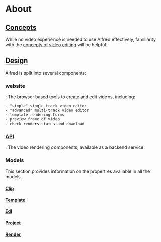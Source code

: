 # About

## [Concepts](concepts)
While no video experience is needed to use Alfred effectively, familiarity with the [concepts of video editing](concepts) will be helpful.


## [Design](../design)

Alfred is split into several components:

### website
: The browser based tools to create and edit videos, including:
    
    - "simple" single-track video editor
    - "advanced" multi-track video editor
    - template rendering forms
    - preview frame of video
    - check renders status and download
### [API](../api)
: The video rendering components, available as a backend service.

### Models
This section provides information on the properties available in all the models.

#### [Clip](clip)
#### [Template](template)
#### [Edl](edl)
#### [Project](project)
#### [Render](render)